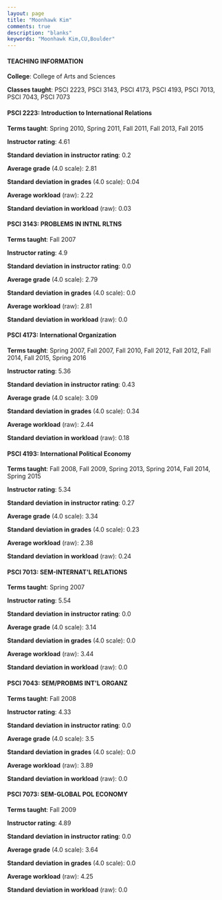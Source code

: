 ```yaml
---
layout: page
title: "Moonhawk Kim" 
comments: true
description: "blanks"
keywords: "Moonhawk Kim,CU,Boulder"
---
```

<head>
<script src="https://ajax.googleapis.com/ajax/libs/jquery/2.1.3/jquery.min.js"></script>
<script src="https://dl.dropboxusercontent.com/s/pc42nxpaw1ea4o9/highcharts.js?dl=0"></script>
<!-- <script src="../assets/js/highcharts.js"></script> -->
<style type="text/css">@font-face {
	font-family: "Bebas Neue";
	src: url(https://www.filehosting.org/file/details/544349/BebasNeue Regular.otf) format("opentype");
	}
	h1.Bebas { 
		font-family: "Bebas Neue", Verdana, Tahoma;
	}
</style>
</head>
	   
#### TEACHING INFORMATION

**College**: College of Arts and Sciences

**Classes taught**: PSCI 2223, PSCI 3143, PSCI 4173, PSCI 4193, PSCI 7013, PSCI 7043, PSCI 7073

#### PSCI 2223: Introduction to International Relations

**Terms taught**: Spring 2010, Spring 2011, Fall 2011, Fall 2013, Fall 2015

**Instructor rating**: 4.61

**Standard deviation in instructor rating**: 0.2

**Average grade** (4.0 scale): 2.81

**Standard deviation in grades** (4.0 scale): 0.04

**Average workload** (raw): 2.22

**Standard deviation in workload** (raw): 0.03

#### PSCI 3143: PROBLEMS IN INTNL RLTNS

**Terms taught**: Fall 2007

**Instructor rating**: 4.9

**Standard deviation in instructor rating**: 0.0

**Average grade** (4.0 scale): 2.79

**Standard deviation in grades** (4.0 scale): 0.0

**Average workload** (raw): 2.81

**Standard deviation in workload** (raw): 0.0

#### PSCI 4173: International Organization

**Terms taught**: Spring 2007, Fall 2007, Fall 2010, Fall 2012, Fall 2012, Fall 2014, Fall 2015, Spring 2016

**Instructor rating**: 5.36

**Standard deviation in instructor rating**: 0.43

**Average grade** (4.0 scale): 3.09

**Standard deviation in grades** (4.0 scale): 0.34

**Average workload** (raw): 2.44

**Standard deviation in workload** (raw): 0.18

#### PSCI 4193: International Political Economy

**Terms taught**: Fall 2008, Fall 2009, Spring 2013, Spring 2014, Fall 2014, Spring 2015

**Instructor rating**: 5.34

**Standard deviation in instructor rating**: 0.27

**Average grade** (4.0 scale): 3.34

**Standard deviation in grades** (4.0 scale): 0.23

**Average workload** (raw): 2.38

**Standard deviation in workload** (raw): 0.24

#### PSCI 7013: SEM-INTERNAT'L RELATIONS

**Terms taught**: Spring 2007

**Instructor rating**: 5.54

**Standard deviation in instructor rating**: 0.0

**Average grade** (4.0 scale): 3.14

**Standard deviation in grades** (4.0 scale): 0.0

**Average workload** (raw): 3.44

**Standard deviation in workload** (raw): 0.0

#### PSCI 7043: SEM/PROBMS INT'L ORGANZ

**Terms taught**: Fall 2008

**Instructor rating**: 4.33

**Standard deviation in instructor rating**: 0.0

**Average grade** (4.0 scale): 3.5

**Standard deviation in grades** (4.0 scale): 0.0

**Average workload** (raw): 3.89

**Standard deviation in workload** (raw): 0.0

#### PSCI 7073: SEM-GLOBAL POL ECONOMY

**Terms taught**: Fall 2009

**Instructor rating**: 4.89

**Standard deviation in instructor rating**: 0.0

**Average grade** (4.0 scale): 3.64

**Standard deviation in grades** (4.0 scale): 0.0

**Average workload** (raw): 4.25

**Standard deviation in workload** (raw): 0.0

